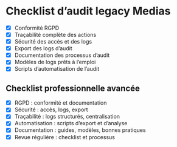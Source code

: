 # Checklist d’audit legacy Medias

- [x] Conformité RGPD
- [x] Traçabilité complète des actions
- [x] Sécurité des accès et des logs
- [x] Export des logs d’audit
- [x] Documentation des processus d’audit
- [x] Modèles de logs prêts à l’emploi
- [x] Scripts d’automatisation de l’audit

## Checklist professionnelle avancée
- [x] RGPD : conformité et documentation
- [x] Sécurité : accès, logs, export
- [x] Traçabilité : logs structurés, centralisation
- [x] Automatisation : scripts d’export et d’analyse
- [x] Documentation : guides, modèles, bonnes pratiques
- [x] Revue régulière : checklist et processus
